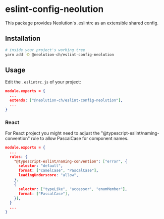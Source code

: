 # eslint-config-neolution

This package provides Neolution's .eslintrc as an extensible shared config.

## Installation

```sh
# inside your project's working tree
yarn add -D @neolution-ch/eslint-config-neolution
```

## Usage

Edit the `.eslintrc.js` of your project:

```json
module.exports = {
  ...
  extends: ["@neolution-ch/eslint-config-neolution"],
  ...
}
```

### React

For React project you might need to adjust the "@typescript-eslint/naming-convention" rule to allow PascalCase for component names.

```json
module.exports = {
  ...
  rules: {
    "@typescript-eslint/naming-convention": ["error", {
      selector: "default",
      format: ["camelCase", "PascalCase"],
      leadingUnderscore: "allow",
    },
    {
      selector: ["typeLike", "accessor", "enumMember"],
      format: ["PascalCase"],
    }],
  }
  ...
}
```
